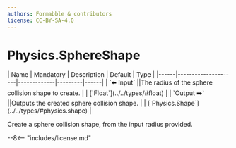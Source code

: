 ```yaml
---
authors: Formabble & contributors
license: CC-BY-SA-4.0
---
```



# Physics.SphereShape

<div class="sh-parameters" markdown="1">
| Name | Mandatory | Description | Default | Type |
|------|---------------------|-------------|---------|------|
| `⬅️ Input` ||The radius of the sphere collision shape to create. | | [`Float`](../../types/#float) |
| `Output ➡️` ||Outputs the created sphere collision shape. | | [`Physics.Shape`](../../types/#physics.shape) |

</div>

Create a sphere collision shape, from the input radius provided.

--8<-- "includes/license.md"


